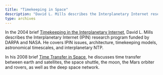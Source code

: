 ```yaml
---
title: "Timekeeping in Space"
description: "David L. Mills describes the Interplanetary Internet research program funded by DARPA and NASA."
type: archives
---
```


In the 2004 brief [Timekeeping in the Interplanetary Internet](/reflib/brief/ipin/ipin.pdf), David L. Mills describes the Interplanetary Internet (IPIN) research program funded by DARPA and NASA. He covers IPIN issues, architecture, timekeeping models, astronomical timescales, and interplanetary NTP.

In his 2008 brief [Time Transfer in Space](/reflib/brief/ipin/mars.pdf), he discusses time transfer between earth and satellites, the space shuttle, the moon, the Mars orbiter and rovers, as well as the deep space network.

<br>